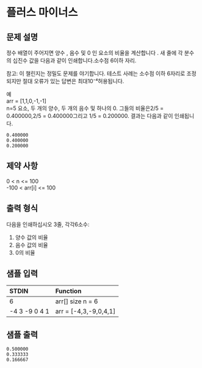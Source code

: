 # 플러스 마이너스

## 문제 설명
정수 배열이 주어지면 양수 , 음수 및 0 인 요소의 비율을 계산합니다 . 새 줄에 각 분수의 십진수 값을 다음과 같이 인쇄합니다.소수점 6이하 자리.

참고: 이 챌린지는 정밀도 문제를 야기합니다. 테스트 사례는 소수점 이하 6자리로 조정되지만 절대 오류가 있는 답변은 최대10⁻⁴허용됩니다.

예   
arr = [1,1,0,-1,-1]   
n=5 요소, 두 개의 양수, 두 개의 음수 및 하나의 0. 그들의 비율은2/5 = 0.400000,2/5 = 0.400000그리고 1/5 = 0.200000. 결과는 다음과 같이 인쇄됩니다.
```
0.400000
0.400000
0.200000
```

## 제약 사항

0 < n <= 100   
-100 < arr[i] <= 100

## 출력 형식

다음을 인쇄하십시오 3줄, 각각6소수:

1. 양수 값의 비율
2. 음수 값의 비율
3. 0의 비율

## 샘플 입력
|STDIN|Function|
|:---|:---|
|6|arr[] size n = 6|
|-4 3 -9 0 4 1|arr = [-4,3,-9,0,4,1]|

## 샘플 출력
```
0.500000
0.333333
0.166667
```